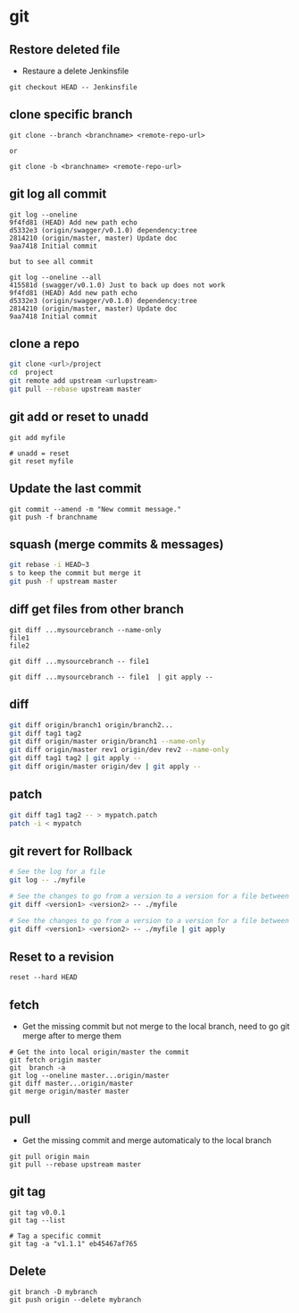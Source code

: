# git

## Restore deleted file
* Restaure a delete Jenkinsfile
```
git checkout HEAD -- Jenkinsfile
```

## clone specific branch
```
git clone --branch <branchname> <remote-repo-url>

or

git clone -b <branchname> <remote-repo-url>
```

## git log all commit
```
git log --oneline
9f4fd81 (HEAD) Add new path echo
d5332e3 (origin/swagger/v0.1.0) dependency:tree
2814210 (origin/master, master) Update doc
9aa7418 Initial commit

but to see all commit

git log --oneline --all
415581d (swagger/v0.1.0) Just to back up does not work
9f4fd81 (HEAD) Add new path echo
d5332e3 (origin/swagger/v0.1.0) dependency:tree
2814210 (origin/master, master) Update doc
9aa7418 Initial commit
```

## clone a repo
```bash
git clone <url>/project
cd  project
git remote add upstream <urlupstream>
git pull --rebase upstream master
```

## git add or reset to unadd
```
git add myfile

# unadd = reset
git reset myfile
```

## Update the last commit
```
git commit --amend -m "New commit message."
git push -f branchname
```

## squash (merge commits & messages)

```bash
git rebase -i HEAD~3
s to keep the commit but merge it
git push -f upstream master
```

## diff get files from other branch
```
git diff ...mysourcebranch --name-only
file1
file2

git diff ...mysourcebranch -- file1 

git diff ...mysourcebranch -- file1  | git apply --
```

## diff

```bash
git diff origin/branch1 origin/branch2...
git diff tag1 tag2 
git diff origin/master origin/branch1 --name-only
git diff origin/master rev1 origin/dev rev2 --name-only
git diff tag1 tag2 | git apply --
git diff origin/master origin/dev | git apply --

```

## patch
```bash
git diff tag1 tag2 -- > mypatch.patch
patch -i < mypatch
```

## git revert for Rollback
```bash
# See the log for a file
git log -- ./myfile

# See the changes to go from a version to a version for a file between 2 versions
git diff <version1> <version2> -- ./myfile

# See the changes to go from a version to a version for a file between 2 versions and apply it
git diff <version1> <version2> -- ./myfile | git apply
```

## Reset to a revision
```
reset --hard HEAD
```


## fetch
* Get the missing commit but not merge to the local branch, need to go git merge after to merge them
```
# Get the into local origin/master the commit
git fetch origin master
git  branch -a
git log --oneline master...origin/master
git diff master...origin/master
git merge origin/master master
```

## pull
* Get the missing commit and merge automaticaly to the local branch
```
git pull origin main
git pull --rebase upstream master
```

## git tag
```
git tag v0.0.1
git tag --list

# Tag a specific commit
git tag -a "v1.1.1" eb45467af765
```

## Delete
```
git branch -D mybranch
git push origin --delete mybranch
```


